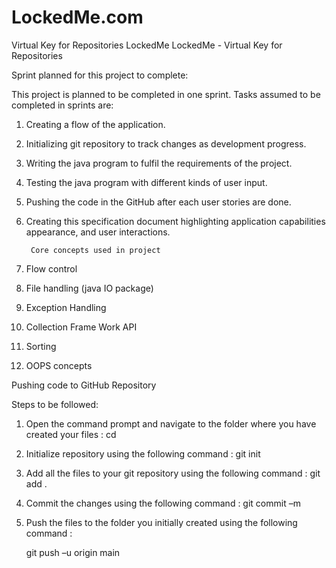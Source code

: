 # LockedMe.com
Virtual Key for Repositories LockedMe
LockedMe - Virtual Key for Repositories

Sprint planned for this project to complete:

This project is planned to be completed in one sprint. Tasks assumed to be completed in sprints are:
1.	Creating a flow of the application.

2.	Initializing git repository to track changes as development progress.

3.	Writing the java program to fulfil the requirements of the project.

4.	Testing the java program with different kinds of user input.

5.	Pushing the code in the GitHub after each user stories are done.

6.	Creating this specification document highlighting application capabilities appearance, and user interactions.
         
         Core concepts used in project      

1.	Flow control 
2.	File handling (java IO package)
3.	Exception Handling 
4.	Collection Frame Work API
5.	Sorting 
6.	OOPS concepts

   Pushing code to GitHub Repository

Steps to be followed:

1.	Open the command prompt and navigate to the folder where  you have created your files :
       cd <folderpath>

2.	Initialize repository using the following command :
        git init

3.	Add all the files to your git repository using the following command :
       git add   .

4.	Commit the changes using the following command :
      git  commit –m  <commit message>

5.	Push the files to the folder you initially created using the following command :

    git push –u origin main 





